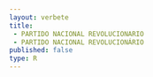 ```yaml
---
layout: verbete
title:
 - PARTIDO NACIONAL REVOLUCIONARIO
 - PARTIDO NACIONAL REVOLUCIONÁRIO
published: false
type: R
---
```


